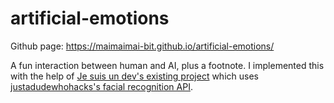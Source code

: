 # artificial-emotions
Github page: https://maimaimai-bit.github.io/artificial-emotions/

A fun interaction between human and AI, plus a footnote. I implemented this with the help of [Je suis un dev's existing project](https://www.jesuisundev.com/en/lockdown-lets-code-a-dumb-idea-with-javascript-ai/) which uses [justadudewhohacks's facial recognition API](https://github.com/justadudewhohacks/face-api.js/). 
